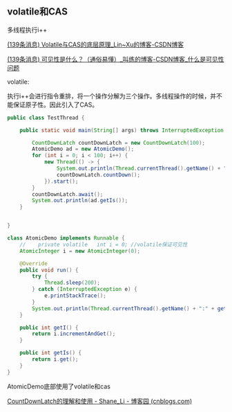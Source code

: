 ## volatile和CAS

多线程执行i++

[(139条消息) Volatile与CAS的底层原理_Lin~Xu的博客-CSDN博客](https://blog.csdn.net/rekingman/article/details/89464001)

[(139条消息) 可见性是什么？（通俗易懂）_叫练的博客-CSDN博客_什么是可见性问题](https://blog.csdn.net/duyabc/article/details/110946997)

volatile:

执行i++会进行指令重排，将一个操作分解为三个操作。多线程操作的时候，并不能保证原子性。因此引入了CAS。

```java
public class TestThread {

    public static void main(String[] args) throws InterruptedException {

        CountDownLatch countDownLatch = new CountDownLatch(100);
        AtomicDemo ad = new AtomicDemo();
        for (int i = 0; i < 100; i++) {
            new Thread(() -> {
                System.out.println(Thread.currentThread().getName() + ":" + ad.getI());
                countDownLatch.countDown();
            }).start();
        }
        countDownLatch.await();
        System.out.println(ad.getIs());
    }


}

class AtomicDemo implements Runnable {
    //    private volatile   int i = 0; //volatile保证可见性
    AtomicInteger i = new AtomicInteger(0);

    @Override
    public void run() {
        try {
            Thread.sleep(200);
        } catch (InterruptedException e) {
            e.printStackTrace();
        }
        System.out.println(Thread.currentThread().getName() + ":" + getI());
    }

    public int getI() {
        return i.incrementAndGet();
    }

    public int getIs() {
        return i.get();
    }
}
```

AtomicDemo底部使用了volatile和cas

[CountDownLatch的理解和使用 - Shane_Li - 博客园 (cnblogs.com)](https://www.cnblogs.com/Lee_xy_z/p/10470181.html)